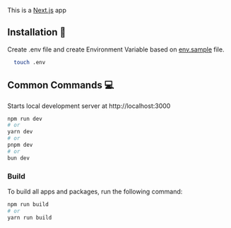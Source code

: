 This is a [Next.js](https://nextjs.org/) app

## Installation 🔧

Create .env file and create Environment Variable based on [env.sample](.env.sample) file.

```bash
  touch .env
```

## Common Commands 💻

Starts local development server at http://localhost:3000

```bash
npm run dev
# or
yarn dev
# or
pnpm dev
# or
bun dev
```

### Build

To build all apps and packages, run the following command:

```bash
npm run build
# or
yarn run build
```
